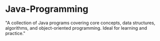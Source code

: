 # Java-Programming
"A collection of Java programs covering core concepts, data structures, algorithms, and object-oriented programming. Ideal for learning and practice."

